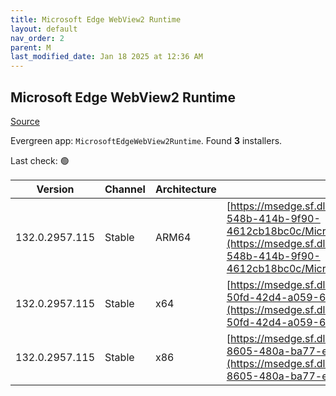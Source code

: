 ```yaml
---
title: Microsoft Edge WebView2 Runtime
layout: default
nav_order: 2
parent: M
last_modified_date: Jan 18 2025 at 12:36 AM
---
```


## Microsoft Edge WebView2 Runtime

[Source](https://developer.microsoft.com/en-us/microsoft-edge/webview2/)

Evergreen app: `MicrosoftEdgeWebView2Runtime`. Found **3** installers.

Last check: 🟢

| Version        | Channel | Architecture | URI                                                                                                                                                                                                                                                                                                                            |
| -------------- | ------- | ------------ | ------------------------------------------------------------------------------------------------------------------------------------------------------------------------------------------------------------------------------------------------------------------------------------------------------------------------------ |
| 132.0.2957.115 | Stable  | ARM64        | [https://msedge.sf.dl.delivery.mp.microsoft.com/filestreamingservice/files/2bb58e5b-548b-414b-9f90-4612cb18bc0c/MicrosoftEdgeWebView2RuntimeInstallerARM64.exe](https://msedge.sf.dl.delivery.mp.microsoft.com/filestreamingservice/files/2bb58e5b-548b-414b-9f90-4612cb18bc0c/MicrosoftEdgeWebView2RuntimeInstallerARM64.exe) |
| 132.0.2957.115 | Stable  | x64          | [https://msedge.sf.dl.delivery.mp.microsoft.com/filestreamingservice/files/5438194f-50fd-42d4-a059-6ed4e13b4f9a/MicrosoftEdgeWebView2RuntimeInstallerX64.exe](https://msedge.sf.dl.delivery.mp.microsoft.com/filestreamingservice/files/5438194f-50fd-42d4-a059-6ed4e13b4f9a/MicrosoftEdgeWebView2RuntimeInstallerX64.exe)     |
| 132.0.2957.115 | Stable  | x86          | [https://msedge.sf.dl.delivery.mp.microsoft.com/filestreamingservice/files/9c403320-8605-480a-ba77-e711fb85de94/MicrosoftEdgeWebView2RuntimeInstallerX86.exe](https://msedge.sf.dl.delivery.mp.microsoft.com/filestreamingservice/files/9c403320-8605-480a-ba77-e711fb85de94/MicrosoftEdgeWebView2RuntimeInstallerX86.exe)     |

